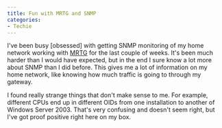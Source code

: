 ```yaml
---
title: Fun with MRTG and SNMP
categories:
- Techie
---
```


I've been busy [obsessed] with getting SNMP monitoring of my home network working with [MRTG](http://people.ee.ethz.ch/~oetiker/webtools/mrtg/) for the last couple of weeks. It's been much harder than I would have expected, but in the end I sure know a lot more about SNMP than I did before. This gives me a lot of information on my home network, like knowing how much traffic is going to through my gateway.

I found really strange things that don't make sense to me. For example, different CPUs end up in different OIDs from one installation to another of Windows Server 2003. That's very confusing and doesn't seem right, but I've got proof positive right here on my box.
